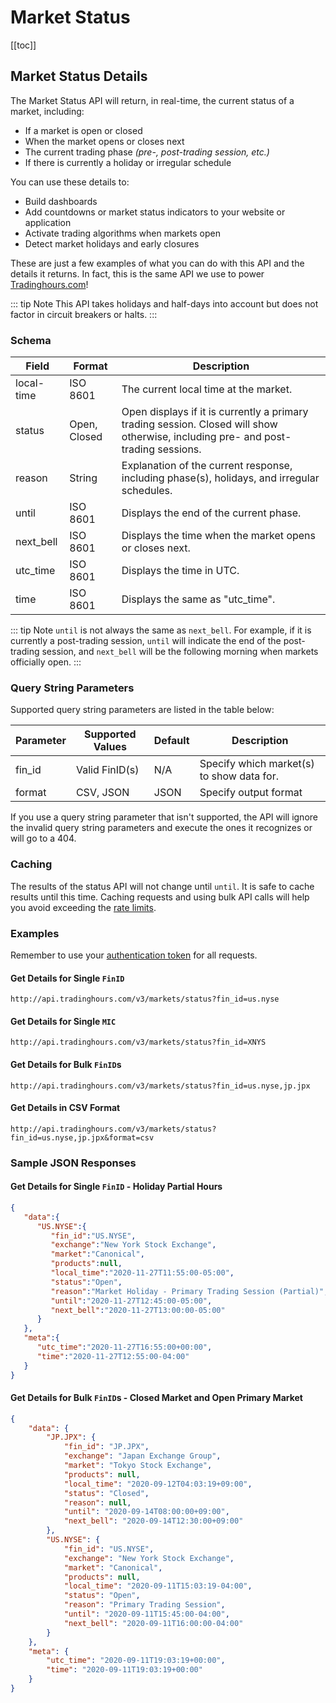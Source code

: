 # Market Status

[[toc]]

## Market Status Details
The Market Status API will return, in real-time, the current status of a market, including:
- If a market is open or closed
- When the market opens or closes next
- The current trading phase _(pre-, post-trading session, etc.)_
- If there is currently a holiday or irregular schedule

You can use these details to:
- Build dashboards
- Add countdowns or market status indicators to your website or application
- Activate trading algorithms when markets open
- Detect market holidays and early closures

These are just a few examples of what you can do with this API and the details it returns. In fact, this is the same API we use to power [Tradinghours.com](https://www.tradinghours.com)!

::: tip Note
This API takes holidays and half-days into account but does not factor in circuit breakers or halts.
:::

### Schema
| Field | Format | Description |
| ------------- | ------------- | --------- |
| local-time | ISO 8601 | The current local time at the market. |
| status | Open, Closed | Open displays if it is currently a primary trading session. Closed will show otherwise, including pre- and post-trading sessions. |
| reason | String | Explanation of the current response, including phase(s), holidays, and irregular schedules. |
| until | ISO 8601 | Displays the end of the current phase. |
| next_bell | ISO 8601 | Displays the time when the market opens or closes next. |
| utc_time | ISO 8601 | Displays the time in UTC. |
| time | ISO 8601 | Displays the same as "utc_time". |


::: tip Note
`until` is not always the same as `next_bell`. For example, if it is currently a post-trading session, `until` will indicate the end of the post-trading session, and `next_bell` will be the following morning when markets officially open.
:::

### Query String Parameters
Supported query string parameters are listed in the table below:

| Parameter | Supported Values | Default | Description |
| ------------- | ------------- | --------- | --------- |
| fin_id | Valid FinID(s) | N/A | Specify which market(s) to show data for. |
| format | CSV, JSON | JSON | Specify output format |

If you use a query string parameter that isn't supported, the API will ignore the invalid query string parameters and execute the ones it recognizes or will go to a 404.

### Caching

The results of the status API will not change until `until`.
It is safe to cache results until this time.
Caching requests and using bulk API calls will help you avoid exceeding the [rate limits](../api-details.md#rate-limits).

### Examples
Remember to use your [authentication token](../authentication.md) for all requests.

#### Get Details for Single `FinID`

```
http://api.tradinghours.com/v3/markets/status?fin_id=us.nyse
```
#### Get Details for Single `MIC`
```
http://api.tradinghours.com/v3/markets/status?fin_id=XNYS
```

#### Get Details for Bulk `FinID`s

```
http://api.tradinghours.com/v3/markets/status?fin_id=us.nyse,jp.jpx
```

#### Get Details in CSV Format

```
http://api.tradinghours.com/v3/markets/status?fin_id=us.nyse,jp.jpx&format=csv
```

### Sample JSON Responses

#### Get Details for Single `FinID` - Holiday Partial Hours
``` json
{
   "data":{
      "US.NYSE":{
         "fin_id":"US.NYSE",
         "exchange":"New York Stock Exchange",
         "market":"Canonical",
         "products":null,
         "local_time":"2020-11-27T11:55:00-05:00",
         "status":"Open",
         "reason":"Market Holiday - Primary Trading Session (Partial)",
         "until":"2020-11-27T12:45:00-05:00",
         "next_bell":"2020-11-27T13:00:00-05:00"
      }
   },
   "meta":{
      "utc_time":"2020-11-27T16:55:00+00:00",
      "time":"2020-11-27T12:55:00-04:00"
   }
}
```

#### Get Details for Bulk `FinID`s - Closed Market and Open Primary Market
```json
{
    "data": {
        "JP.JPX": {
            "fin_id": "JP.JPX",
            "exchange": "Japan Exchange Group",
            "market": "Tokyo Stock Exchange",
            "products": null,
            "local_time": "2020-09-12T04:03:19+09:00",
            "status": "Closed",
            "reason": null,
            "until": "2020-09-14T08:00:00+09:00",
            "next_bell": "2020-09-14T12:30:00+09:00"
        },
        "US.NYSE": {
            "fin_id": "US.NYSE",
            "exchange": "New York Stock Exchange",
            "market": "Canonical",
            "products": null,
            "local_time": "2020-09-11T15:03:19-04:00",
            "status": "Open",
            "reason": "Primary Trading Session",
            "until": "2020-09-11T15:45:00-04:00",
            "next_bell": "2020-09-11T16:00:00-04:00"
        }
    },
    "meta": {
        "utc_time": "2020-09-11T19:03:19+00:00",
        "time": "2020-09-11T19:03:19+00:00"
    }
}
```

